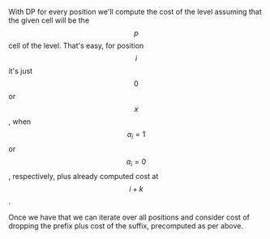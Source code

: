 With DP for every position we'll compute the cost of the level assuming that the given cell will be the $$p$$ cell of the level.  That's easy, for position $$i$$ it's just $$0$$ or $$x$$, when $$a_i = 1$$ or $$a_i = 0$$, respectively, plus already computed cost at $$i+k$$.

Once we have that we can iterate over all positions and consider cost of dropping the prefix plus cost of the suffix, precomputed as per above.
